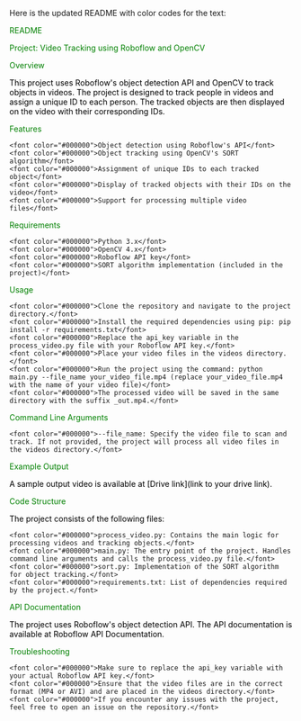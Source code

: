 Here is the updated README with color codes for the text:

<font color="#008000">README</font>

<font color="#008000">Project: Video Tracking using Roboflow and OpenCV</font>

<font color="#008000">Overview</font>

<font color="#000000">This project uses Roboflow's object detection API and OpenCV to track objects in videos. The project is designed to track people in videos and assign a unique ID to each person. The tracked objects are then displayed on the video with their corresponding IDs.</font>

<font color="#008000">Features</font>

    <font color="#000000">Object detection using Roboflow's API</font>
    <font color="#000000">Object tracking using OpenCV's SORT algorithm</font>
    <font color="#000000">Assignment of unique IDs to each tracked object</font>
    <font color="#000000">Display of tracked objects with their IDs on the video</font>
    <font color="#000000">Support for processing multiple video files</font>

<font color="#008000">Requirements</font>

    <font color="#000000">Python 3.x</font>
    <font color="#000000">OpenCV 4.x</font>
    <font color="#000000">Roboflow API key</font>
    <font color="#000000">SORT algorithm implementation (included in the project)</font>

<font color="#008000">Usage</font>

    <font color="#000000">Clone the repository and navigate to the project directory.</font>
    <font color="#000000">Install the required dependencies using pip: pip install -r requirements.txt</font>
    <font color="#000000">Replace the api_key variable in the process_video.py file with your Roboflow API key.</font>
    <font color="#000000">Place your video files in the videos directory.</font>
    <font color="#000000">Run the project using the command: python main.py --file_name your_video_file.mp4 (replace your_video_file.mp4 with the name of your video file)</font>
    <font color="#000000">The processed video will be saved in the same directory with the suffix _out.mp4.</font>

<font color="#008000">Command Line Arguments</font>

    <font color="#000000">--file_name: Specify the video file to scan and track. If not provided, the project will process all video files in the videos directory.</font>

<font color="#008000">Example Output</font>

<font color="#000000">A sample output video is available at [Drive link](link to your drive link).</font>

<font color="#008000">Code Structure</font>

<font color="#000000">The project consists of the following files:</font>

    <font color="#000000">process_video.py: Contains the main logic for processing videos and tracking objects.</font>
    <font color="#000000">main.py: The entry point of the project. Handles command line arguments and calls the process_video.py file.</font>
    <font color="#000000">sort.py: Implementation of the SORT algorithm for object tracking.</font>
    <font color="#000000">requirements.txt: List of dependencies required by the project.</font>

<font color="#008000">API Documentation</font>

<font color="#000000">The project uses Roboflow's object detection API. The API documentation is available at Roboflow API Documentation.</font>

<font color="#008000">Troubleshooting</font>

    <font color="#000000">Make sure to replace the api_key variable with your actual Roboflow API key.</font>
    <font color="#000000">Ensure that the video files are in the correct format (MP4 or AVI) and are placed in the videos directory.</font>
    <font color="#000000">If you encounter any issues with the project, feel free to open an issue on the repository.</font>
